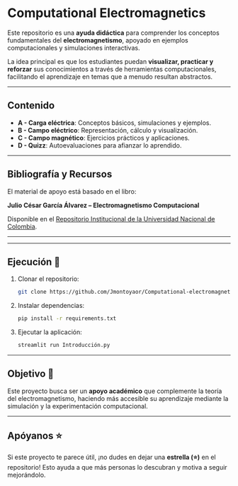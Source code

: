 # Computational Electromagnetics 

Este repositorio es una **ayuda didáctica** para comprender los conceptos fundamentales del **electromagnetismo**, apoyado en ejemplos computacionales y simulaciones interactivas.

La idea principal es que los estudiantes puedan **visualizar, practicar y reforzar** sus conocimientos a través de herramientas computacionales, facilitando el aprendizaje en temas que a menudo resultan abstractos.

---

## Contenido 

* **A - Carga eléctrica**: Conceptos básicos, simulaciones y ejemplos.
* **B - Campo eléctrico**: Representación, cálculo y visualización.
* **C - Campo magnético**: Ejercicios prácticos y aplicaciones.
* **D - Quizz**: Autoevaluaciones para afianzar lo aprendido.

---

## Bibliografía y Recursos 

El material de apoyo está basado en el libro:

**Julio César García Álvarez – Electromagnetismo Computacional**

Disponible en el [Repositorio Institucional de la Universidad Nacional de Colombia](https://repositorio.unal.edu.co/handle/unal/78667).

---

---

## Ejecución 🚀

1. Clonar el repositorio:

   ```bash
   git clone https://github.com/Jmontoyaor/Computational-electromagnetics.git
   ```
2. Instalar dependencias:

   ```bash
   pip install -r requirements.txt
   ```
3. Ejecutar la aplicación:

   ```bash
   streamlit run Introducción.py
   ```

---

## Objetivo 🎯

Este proyecto busca ser un **apoyo académico** que complemente la teoría del electromagnetismo, haciendo más accesible su aprendizaje mediante la simulación y la experimentación computacional.

---

## Apóyanos ⭐

Si este proyecto te parece útil, ¡no dudes en dejar una **estrella (⭐)** en el repositorio!
Esto ayuda a que más personas lo descubran y motiva a seguir mejorándolo.
